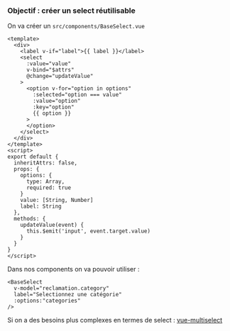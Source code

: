 ### Objectif : créer un select réutilisable

On va créer un ```src/components/BaseSelect.vue```

```
<template>
  <div>
    <label v-if="label">{{ label }}</label>
    <select
      :value="value"
      v-bind="$attrs"
      @change="updateValue"
    >
      <option v-for="option in options"
        :selected="option === value"
        :value="option"
        :key="option"
        {{ option }}
      >
      </option>
    </select>
  </div>
</template>
<script>
export default {
  inheritAttrs: false,
  props: {
    options: {
      type: Array,
      required: true
    }
    value: [String, Number]
    label: String
  },
  methods: {
    updateValue(event) {
      this.$emit('input', event.target.value)
    }
  }
}
</script>
```

Dans nos components on va pouvoir utiliser : 

```
<BaseSelect
  v-model="reclamation.category"
  label="Selectionnez une catégorie"
  :options:"categories"
/>
```

Si on a des besoins plus complexes en termes de select : [vue-multiselect](https://vue-multiselect.js.org/)
